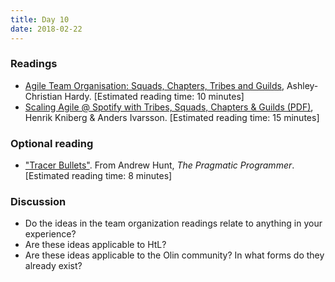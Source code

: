 ```yaml
---
title: Day 10
date: 2018-02-22
---
```


### Readings

  * [Agile Team Organisation: Squads, Chapters, Tribes and Guilds](http://www.full-stackagile.com/2016/02/14/team-organisation-squads-chapters-tribes-and-guilds/), Ashley-Christian Hardy. \[Estimated reading time: 10 minutes\]
  * [Scaling Agile @ Spotify with Tribes, Squads, Chapters & Guilds (PDF)](https://blog.crisp.se/wp-content/uploads/2012/11/SpotifyScaling.pdf), Henrik Kniberg & Anders Ivarsson. \[Estimated reading time: 15 minutes\]

### Optional reading

  * ["Tracer Bullets"](/readings/tracer-bullets/). From Andrew Hunt, *The Pragmatic Programmer*.
  \[Estimated reading time: 8 minutes\]

### Discussion

  * Do the ideas in the team organization readings relate to anything in your experience?
  * Are these ideas applicable to HtL?
  * Are these ideas applicable to the Olin community? In what forms do they already exist?
